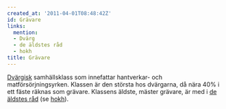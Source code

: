 ```yaml
---
created_at: '2011-04-01T08:48:42Z'
id: Grävare
links:
  mention:
  - Dvärg
  - de äldstes råd
  - hokh
title: Grävare
---
```


[Dvärgisk] samhällsklass som innefattar hantverkar- och matförsörjningsyrken. Klassen är den största
hos dvärgarna, då nära 40% i ett fäste räknas som grävare. Klassens äldste, mäster grävare, är med i
[de äldstes råd] (se [hokh]).

  [Dvärgisk]: Dvärg
  [de äldstes råd]: de_äldstes_råd
  [hokh]: hokh